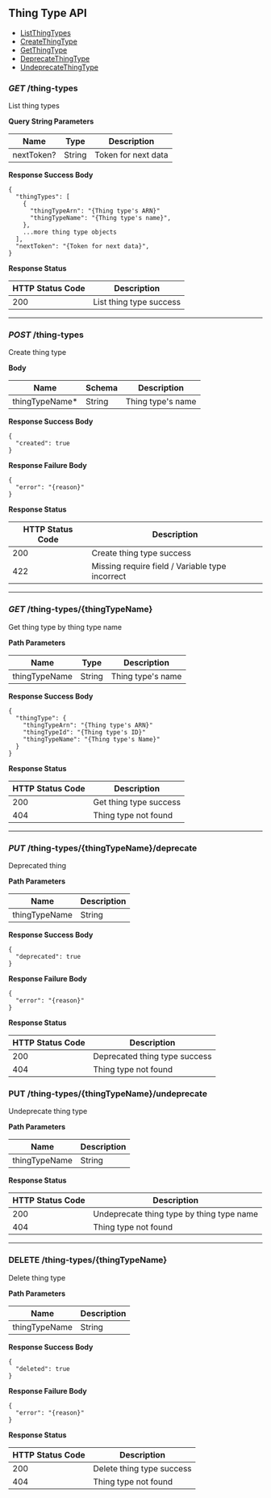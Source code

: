 ## Thing Type API

- [ListThingTypes](#get-thing-types)
- [CreateThingType](#post-thing-types)
- [GetThingType](#get-thing-typesthingtypename)
- [DeprecateThingType](#put-thing-typesthingTypeNamedeprecate)
- [UndeprecateThingType](#put-thing-typesthingTypeNameundeprecate)
### *GET* /thing-types

List thing types

**Query String Parameters**

| Name | Type | Description |
| -------- |   ---- | -- |
| nextToken? | String | Token for next data |

**Response Success Body**

```
{
  "thingTypes": [
    {
      "thingTypeArn": "{Thing type's ARN}"
      "thingTypeName": "{Thing type's name}",
    },
    ...more thing type objects
  ],
  "nextToken": "{Token for next data}",
}
```

**Response Status**

| HTTP Status Code |  Description |
| -------- | ------- | 
| 200 | List thing type success |

---

### *POST* /thing-types

Create thing type

**Body**

| Name | Schema |  Description |
| -------- | ------- |  ---- |
| thingTypeName* | String | Thing type's name |

**Response Success Body**

```
{
  "created": true
}
```

**Response Failure Body**

```
{
  "error": "{reason}"
}
```

**Response Status**

| HTTP Status Code |  Description |
| -------- | ------- | 
| 200 | Create thing type success |
| 422 | Missing require field / Variable type incorrect|

---

### *GET* /thing-types/{thingTypeName}

Get thing type by thing type name

**Path Parameters**

| Name | Type | Description |
| -------- |   ---- | -- |
| thingTypeName | String   | Thing type's name |

**Response Success Body**

```
{
  "thingType": {
    "thingTypeArn": "{Thing type's ARN}"
    "thingTypeId": "{Thing type's ID}"
    "thingTypeName": "{Thing type's Name}"
  }
}
```

**Response Status**

| HTTP Status Code |  Description |
| -------- | ------- | 
| 200 | Get thing type success |
| 404 | Thing type not found |

---

### *PUT* /thing-types/{thingTypeName}/deprecate

Deprecated thing

**Path Parameters**

| Name |  Description |
| -------- |   ---- |
| thingTypeName | String | Thing type's name |

**Response Success Body**

```
{
  "deprecated": true
}
```

**Response Failure Body**

```
{
  "error": "{reason}"
}
```

**Response Status**

| HTTP Status Code |  Description |
| -------- | ------- | 
| 200 | Deprecated thing type success |
| 404 | Thing type not found |

### PUT /thing-types/{thingTypeName}/undeprecate

Undeprecate thing type

**Path Parameters**

| Name |  Description |
| -------- |   ---- |
| thingTypeName | String | Thing type's name |

**Response Status**

| HTTP Status Code |  Description |
| -------- | ------- | 
| 200 | Undeprecate thing type by thing type name|
| 404 | Thing type not found |

---

### DELETE /thing-types/{thingTypeName}

Delete thing type

**Path Parameters**

| Name |  Description |
| -------- |   ---- |
| thingTypeName | String | Thing type's name |

**Response Success Body**

```
{
  "deleted": true
}
```

**Response Failure Body**

```
{
  "error": "{reason}"
}
```

**Response Status**

| HTTP Status Code |  Description |
| -------- | ------- | 
| 200 | Delete thing type success |
| 404 | Thing type not found |